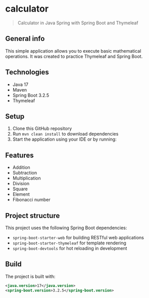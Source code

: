 # calculator
> Calculator in Java Spring with Spring Boot and Thymeleaf

## General info
This simple application allows you to execute basic mathematical operations. It was created to practice Thymeleaf and Spring Boot.

## Technologies
* Java 17
* Maven
* Spring Boot 3.2.5
* Thymeleaf

## Setup
1. Clone this GitHub repository  
2. Run `mvn clean install` to download dependencies  
3. Start the application using your IDE or by running:  


## Features
* Addition
* Subtraction
* Multiplication
* Division
* Square
* Element
* Fibonacci number

## Project structure
This project uses the following Spring Boot dependencies:
- `spring-boot-starter-web` for building RESTful web applications
- `spring-boot-starter-thymeleaf` for template rendering
- `spring-boot-devtools` for hot reloading in development

## Build
The project is built with:
```xml
<java.version>17</java.version>
<spring-boot.version>3.2.5</spring-boot.version>
